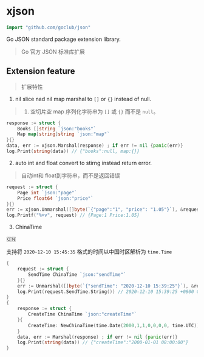 # xjson

```go
import "github.com/goclub/json"
```
Go JSON standard package extension library.

> Go 官方 JSON 标准库扩展

## Extension feature

> 扩展特性

1. nil slice nad nil map marshal to `[]` or `{}` instead of null.
> 1. 空切片空 map 序列化字符串为 `[]` 或 `{}` 而不是 `null`。


```go
response := struct {
    Books []string `json:"books"`
    Map map[string]string `json:"map"`
}{}
data, err := xjson.Marshal(response) ; if err != nil {panic(err)}
log.Print(string(data)) // {"books":null, map:{}}
```

2. auto int and float convert to stirng instead return error.

> 自动int和 float到字符串，而不是返回错误

```go
request := struct {
    Page int `json:"page"`
    Price float64 `json:"price"`
}{}
err := xjson.Unmarshal([]byte(`{"page":"1", "price": "1.05"}`), &request) ; if err != nil {panic(err)}
log.Printf("%+v", request) // {Page:1 Price:1.05}
```

3. ChinaTime
 
🇨🇳

支持将 `2020-12-10 15:45:35` 格式的时间以中国时区解析为 `time.Time`

```go
{
    request := struct {
        SendTime ChinaTime `json:"sendTime"`
    }{}
    err := Unmarshal([]byte(`{"sendTime": "2020-12-10 15:39:25"}`), &request) ; if err != nil {panic(err)}
    log.Print(request.SendTime.String()) // 2020-12-10 15:39:25 +0800 CST
}
{
    response := struct {
        CreateTime ChinaTime `json:"createTime"`
    }{
        CreateTime: NewChinaTime(time.Date(2000,1,1,0,0,0,0, time.UTC)),
    }
    data, err := Marshal(response) ; if err != nil {panic(err)}
    log.Print(string(data)) // {"createTime":"2000-01-01 08:00:00"}
}
```